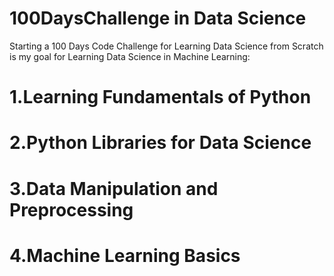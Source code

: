 # 100DaysChallenge in  Data Science 
Starting a 100 Days Code Challenge for Learning Data Science from Scratch is my goal for Learning Data Science in Machine Learning:

# 1.Learning Fundamentals of Python
# 2.Python Libraries for Data Science
# 3.Data Manipulation and Preprocessing
# 4.Machine Learning Basics
